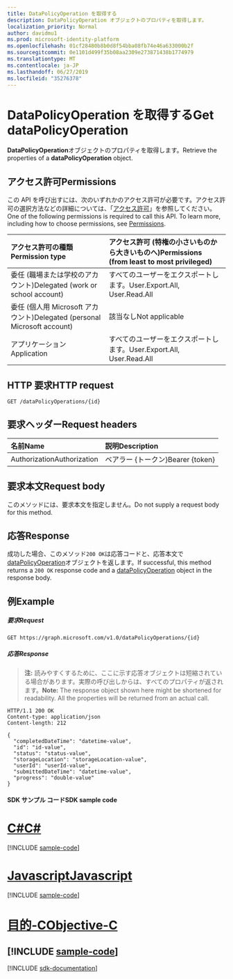 ```yaml
---
title: DataPolicyOperation を取得する
description: DataPolicyOperation オブジェクトのプロパティを取得します。
localization_priority: Normal
author: davidmu1
ms.prod: microsoft-identity-platform
ms.openlocfilehash: 01cf28480b8b0d8f54bba08fb74e46a633000b2f
ms.sourcegitcommit: 0e1101d499f35b08aa2309e273871438b1774979
ms.translationtype: MT
ms.contentlocale: ja-JP
ms.lasthandoff: 06/27/2019
ms.locfileid: "35276378"
---
```

# <a name="get-datapolicyoperation"></a><span data-ttu-id="79e18-103">DataPolicyOperation を取得する</span><span class="sxs-lookup"><span data-stu-id="79e18-103">Get dataPolicyOperation</span></span>

<span data-ttu-id="79e18-104">**DataPolicyOperation**オブジェクトのプロパティを取得します。</span><span class="sxs-lookup"><span data-stu-id="79e18-104">Retrieve the properties of a **dataPolicyOperation** object.</span></span>

## <a name="permissions"></a><span data-ttu-id="79e18-105">アクセス許可</span><span class="sxs-lookup"><span data-stu-id="79e18-105">Permissions</span></span>
<span data-ttu-id="79e18-p101">この API を呼び出すには、次のいずれかのアクセス許可が必要です。アクセス許可の選択方法などの詳細については、「[アクセス許可](/graph/permissions-reference)」を参照してください。</span><span class="sxs-lookup"><span data-stu-id="79e18-p101">One of the following permissions is required to call this API. To learn more, including how to choose permissions, see [Permissions](/graph/permissions-reference).</span></span>

|<span data-ttu-id="79e18-108">アクセス許可の種類</span><span class="sxs-lookup"><span data-stu-id="79e18-108">Permission type</span></span>      | <span data-ttu-id="79e18-109">アクセス許可 (特権の小さいものから大きいものへ)</span><span class="sxs-lookup"><span data-stu-id="79e18-109">Permissions (from least to most privileged)</span></span>              |
|:--------------------|:---------------------------------------------------------|
|<span data-ttu-id="79e18-110">委任 (職場または学校のアカウント)</span><span class="sxs-lookup"><span data-stu-id="79e18-110">Delegated (work or school account)</span></span> |  <span data-ttu-id="79e18-111">すべてのユーザーをエクスポートします。</span><span class="sxs-lookup"><span data-stu-id="79e18-111">User.Export.All, User.Read.All</span></span>  |
|<span data-ttu-id="79e18-112">委任 (個人用 Microsoft アカウント)</span><span class="sxs-lookup"><span data-stu-id="79e18-112">Delegated (personal Microsoft account)</span></span> |  <span data-ttu-id="79e18-113">該当なし</span><span class="sxs-lookup"><span data-stu-id="79e18-113">Not applicable</span></span>  |
|<span data-ttu-id="79e18-114">アプリケーション</span><span class="sxs-lookup"><span data-stu-id="79e18-114">Application</span></span> | <span data-ttu-id="79e18-115">すべてのユーザーをエクスポートします。</span><span class="sxs-lookup"><span data-stu-id="79e18-115">User.Export.All, User.Read.All</span></span> | 

## <a name="http-request"></a><span data-ttu-id="79e18-116">HTTP 要求</span><span class="sxs-lookup"><span data-stu-id="79e18-116">HTTP request</span></span>
<!-- { "blockType": "ignored" } -->
```http
GET /dataPolicyOperations/{id}
```

## <a name="request-headers"></a><span data-ttu-id="79e18-117">要求ヘッダー</span><span class="sxs-lookup"><span data-stu-id="79e18-117">Request headers</span></span>
| <span data-ttu-id="79e18-118">名前</span><span class="sxs-lookup"><span data-stu-id="79e18-118">Name</span></span>      |<span data-ttu-id="79e18-119">説明</span><span class="sxs-lookup"><span data-stu-id="79e18-119">Description</span></span>|
|:----------|:----------|
| <span data-ttu-id="79e18-120">Authorization</span><span class="sxs-lookup"><span data-stu-id="79e18-120">Authorization</span></span>  | <span data-ttu-id="79e18-121">ベアラー {トークン}</span><span class="sxs-lookup"><span data-stu-id="79e18-121">Bearer {token}</span></span>|

## <a name="request-body"></a><span data-ttu-id="79e18-122">要求本文</span><span class="sxs-lookup"><span data-stu-id="79e18-122">Request body</span></span>
<span data-ttu-id="79e18-123">このメソッドには、要求本文を指定しません。</span><span class="sxs-lookup"><span data-stu-id="79e18-123">Do not supply a request body for this method.</span></span>
## <a name="response"></a><span data-ttu-id="79e18-124">応答</span><span class="sxs-lookup"><span data-stu-id="79e18-124">Response</span></span>
<span data-ttu-id="79e18-125">成功した場合、このメソッド`200 OK`は応答コードと、応答本文で[dataPolicyOperation](../resources/datapolicyoperation.md)オブジェクトを返します。</span><span class="sxs-lookup"><span data-stu-id="79e18-125">If successful, this method returns a `200 OK` response code and a [dataPolicyOperation](../resources/datapolicyoperation.md) object in the response body.</span></span>
## <a name="example"></a><span data-ttu-id="79e18-126">例</span><span class="sxs-lookup"><span data-stu-id="79e18-126">Example</span></span>
##### <a name="request"></a><span data-ttu-id="79e18-127">要求</span><span class="sxs-lookup"><span data-stu-id="79e18-127">Request</span></span>
<!-- {
  "blockType": "request",
  "name": "get_datapolicyoperation"
}-->
```http
GET https://graph.microsoft.com/v1.0/dataPolicyOperations/{id}
```
##### <a name="response"></a><span data-ttu-id="79e18-128">応答</span><span class="sxs-lookup"><span data-stu-id="79e18-128">Response</span></span>
><span data-ttu-id="79e18-p102">**注:** 読みやすくするために、ここに示す応答オブジェクトは短縮されている場合があります。実際の呼び出しからは、すべてのプロパティが返されます。</span><span class="sxs-lookup"><span data-stu-id="79e18-p102">**Note:** The response object shown here might be shortened for readability. All the properties will be returned from an actual call.</span></span>
<!-- {
  "blockType": "response",
  "truncated": true,
  "@odata.type": "microsoft.graph.dataPolicyOperation"
} -->
```http
HTTP/1.1 200 OK
Content-type: application/json
Content-length: 212

{
  "completedDateTime": "datetime-value",
  "id": "id-value",
  "status": "status-value",
  "storageLocation": "storageLocation-value",
  "userId": "userId-value",
  "submittedDateTime": "datetime-value", 
  "progress": "double-value"
}
```
#### <a name="sdk-sample-code"></a><span data-ttu-id="79e18-131">SDK サンプル コード</span><span class="sxs-lookup"><span data-stu-id="79e18-131">SDK sample code</span></span>
# <a name="ctabcs"></a>[<span data-ttu-id="79e18-132">C#</span><span class="sxs-lookup"><span data-stu-id="79e18-132">C#</span></span>](#tab/cs)
[!INCLUDE [sample-code](../includes/get_datapolicyoperation-Cs-snippets.md)]

# <a name="javascripttabjavascript"></a>[<span data-ttu-id="79e18-133">Javascript</span><span class="sxs-lookup"><span data-stu-id="79e18-133">Javascript</span></span>](#tab/javascript)
[!INCLUDE [sample-code](../includes/get_datapolicyoperation-Javascript-snippets.md)]

# <a name="objective-ctabobjective-c"></a>[<span data-ttu-id="79e18-134">目的-C</span><span class="sxs-lookup"><span data-stu-id="79e18-134">Objective-C</span></span>](#tab/objective-c)
[!INCLUDE [sample-code](../includes/get_datapolicyoperation-Objective-C-snippets.md)]
---

[!INCLUDE [sdk-documentation](../includes/snippets_sdk_documentation_link.md)]

<!-- uuid: 8fcb5dbc-d5aa-4681-8e31-b001d5168d79
2015-10-25 14:57:30 UTC -->
<!-- {
  "type": "#page.annotation",
  "description": "Get dataPolicyOperation",
  "keywords": "",
  "section": "documentation",
  "tocPath": "",
  "suppressions": [
    "Error: /api-reference/v1.0/api/datapolicyoperation-get.md:\r\n      BookmarkMissing: '[#tab/objective-c](Objective-C)'. Did you mean: #objective-c (score: 4)",
    "Error: /api-reference/v1.0/api/datapolicyoperation-get.md:\r\n      BookmarkMissing: '[#tab/cs](C#)'. Did you mean: #c (score: 5)",
    "Error: /api-reference/v1.0/api/datapolicyoperation-get.md:\r\n      BookmarkMissing: '[#tab/javascript](Javascript)'. Did you mean: #javascript (score: 4)"
  ]
}-->
